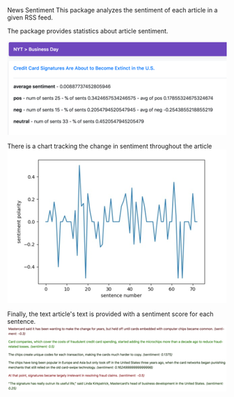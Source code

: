 News Sentiment 
This package analyzes the sentiment of each article in a given RSS feed. 

The package provides statistics about article sentiment.

![stat](https://github.com/escottgoodwin/news_sentiment/raw/master/static/screenshot2.png)

 There is a chart tracking the change in sentiment throughout the article 
![chart](https://github.com/escottgoodwin/news_sentiment/raw/master/static/screenshot3.png)

Finally, the text article's text is provided with a sentiment score for each sentence. 
![color sents](https://github.com/escottgoodwin/news_sentiment/raw/master/static/screenshot1.png)
<!--stackedit_data:
eyJoaXN0b3J5IjpbMTA2MTYzMjExNSw0MDkxMjgyNTZdfQ==
-->